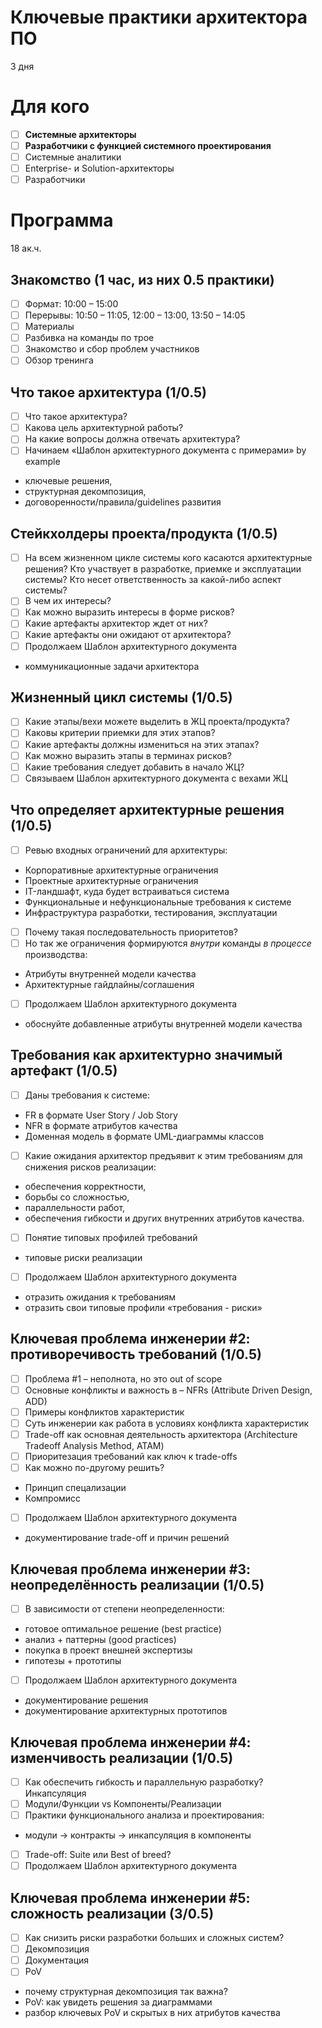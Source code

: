 Ключевые практики архитектора ПО 
=================================
3 дня

Для кого
=========
- [ ] **Системные архитекторы**
- [ ] **Разработчики с функцией системного проектирования**
- [ ] Системные аналитики
- [ ] Enterprise- и Solution-архитекторы
- [ ] Разработчики

<!--
На выходе
==========
Участники смогут
- [ ] 
и получат инструменты для использования на производстве
- [ ] Архитектурный документ
-->

Программа
=========
18 ак.ч.

Знакомство (1 час, из них 0.5 практики)
----------
- [ ] Формат: 10:00 – 15:00
- [ ] Перерывы: 10:50 – 11:05, 12:00 – 13:00, 13:50 – 14:05 
- [ ] Материалы
- [ ] Разбивка на команды по трое
- [ ] Знакомство и сбор проблем участников
- [ ] Обзор тренинга

Что такое архитектура (1/0.5)
---------------------
- [ ] Что такое архитектура?
- [ ] Какова цель архитектурной работы? 
- [ ] На какие вопросы должна отвечать архитектура?
- [ ] Начинаем «Шаблон архитектурного документа с примерами» by example
- ключевые решения,
- структурная декомпозиция,
- договоренности/правила/guidelines развития

Стейкхолдеры проекта/продукта (1/0.5)
------------------------------
- [ ] На всем жизненном цикле системы кого касаются архитектурные решения? Кто участвует в разработке, приемке и эксплуатации системы? Кто несет ответственность за какой-либо аспект системы?
- [ ] В чем их интересы?
- [ ] Как можно выразить интересы в форме рисков?
- [ ] Какие артефакты архитектор ждет от них?
- [ ] Какие артефакты они ожидают от архитектора?
- [ ] Продолжаем Шаблон архитектурного документа
- коммуникационные задачи архитектора

Жизненный цикл системы (1/0.5)
-------------------------------
- [ ] Какие этапы/вехи можете выделить в ЖЦ проекта/продукта?
- [ ] Каковы критерии приемки для этих этапов?
- [ ] Какие артефакты должны измениться на этих этапах?
- [ ] Как можно выразить этапы в терминах рисков?
- [ ] Какие требования следует добавить в начало ЖЦ?
- [ ] Связываем Шаблон архитектурного документа с вехами ЖЦ

Что определяет архитектурные решения (1/0.5)
-------------------------------------
- [ ] Ревью входных ограничений для архитектуры:
- Корпоративные архитектурные ограничения
- Проектные архитектурные ограничения
- IT-ландшафт, куда будет встраиваться система
- Функциональные и нефункциональные требования к системе
- Инфраструктура разработки, тестирования, эксплуатации
- [ ] Почему такая последовательность приоритетов?
- [ ] Но так же ограничения формируются _внутри_ команды _в процессе_ производства:
- Атрибуты внутренней модели качества
- Архитектурные гайдлайны/соглашения
- [ ] Продолжаем Шаблон архитектурного документа
- обоснуйте добавленные атрибуты внутренней модели качества

Требования как архитектурно значимый артефакт (1/0.5)
----------------------------------------------
- [ ] Даны требования к системе:
- FR в формате User Story / Job Story
- NFR в формате атрибутов качества
- Доменная модель в формате UML-диаграммы классов
- [ ] Какие ожидания архитектор предъявит к этим требованиям для снижения рисков реализации: 
- обеспечения корректности,
- борьбы со сложностью, 
- параллельности работ, 
- обеспечения гибкости и других внутренних атрибутов качества.
- [ ] Понятие типовых профилей требований
- типовые риски реализации
- [ ] Продолжаем Шаблон архитектурного документа
- отразить ожидания к требованиям
- отразить свои типовые профили «требования - риски»

Ключевая проблема инженерии #2: противоречивость требований (1/0.5)
------------------------------------------------------------
- [ ] Проблема #1 – неполнота, но это out of scope
- [ ] Основные конфликты и важность в – NFRs (Attribute Driven Design, ADD)
- [ ] Примеры конфликтов характеристик
- [ ] Суть инженерии как работа в условиях конфликта характеристик
- [ ] Trade-off как основная деятельность архитектора (Architecture Tradeoff Analysis Method, ATAM)
- [ ] Приоритезация требований как ключ к trade-offs
- [ ] Как можно по-другому решить?
- Принцип спецализации
- Компромисс
- [ ] Продолжаем Шаблон архитектурного документа
- документирование trade-off и причин решений

Ключевая проблема инженерии #3: неопределённость реализации (1/0.5) 
------------------------------------------------------------
- [ ] В зависимости от степени неопределенности:
- готовое оптимальное решение (best practice)
- анализ + паттерны (good practices)
- покупка в проект внешней экспертизы
- гипотезы + прототипы
- [ ] Продолжаем Шаблон архитектурного документа
- документирование решения
- документирование архитектурных прототипов

Ключевая проблема инженерии #4: изменчивость реализации (1/0.5)
--------------------------------------------------------
- [ ] Как обеспечить гибкость и параллельную разработку? Инкапсуляция
- [ ] Модули/Функции vs Компоненты/Реализации
- [ ] Практики функционального анализа и проектирования:
- модули -> контракты -> инкапсуляция в компоненты
- [ ] Trade-off: Suite или Best of breed?
- [ ] Продолжаем Шаблон архитектурного документа

Ключевая проблема инженерии #5: сложность реализации (3/0.5)
------------------------------------------------------
- [ ] Как снизить риски разработки больших и сложных систем?
- [ ] Декомпозиция
- [ ] Документация
- [ ] PoV
- почему структурная декомпозиция так важна?
- PoV: как увидеть решения за диаграммами 
- разбор ключевых PoV и скрытых в них атрибутов качества
